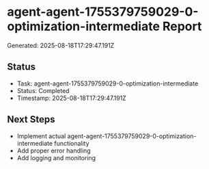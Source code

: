 # agent-agent-1755379759029-0-optimization-intermediate Report

Generated: 2025-08-18T17:29:47.191Z

## Status
- Task: agent-agent-1755379759029-0-optimization-intermediate
- Status: Completed
- Timestamp: 2025-08-18T17:29:47.191Z

## Next Steps
- Implement actual agent-agent-1755379759029-0-optimization-intermediate functionality
- Add proper error handling
- Add logging and monitoring
